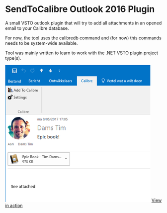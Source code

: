 # SendToCalibre Outlook 2016 Plugin

A small VSTO outlook plugin that will try to add all attachments in an opened email to your Calibre database.

For now, the tool uses the calibredb command and (for now) this commands needs to be system-wide available.

Tool was mainly written to learn to work with the .NET VSTO plugin project type(s).

![alt text](/wiki/caldemo.png)
[View in action](https://youtu.be/9CU25fwgbNs)
